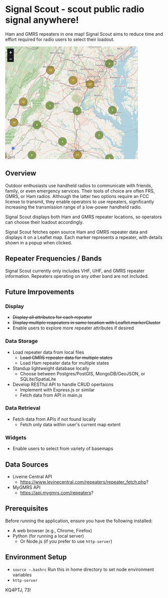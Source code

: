 # Signal Scout - scout public radio signal anywhere!

Ham and GMRS repeaters in one map! Signal Scout aims to reduce time and effort required for radio users to select their loadout.

![Snip of SignalScout UI](./signalscout-page.png)

## Overview

Outdoor enthusiasts use handheld radios to communicate with friends, family, or even emergency services. Their tools of choice are often FRS, GMRS, or Ham radios. Although the latter two options require an FCC license to transmit, they enable operators to use repeaters, significantly increasing the transmission range of a low-power handheld radio.

Signal Scout displays both Ham and GMRS repeater locations, so operators can choose their loadout accordingly.

Signal Scout fetches open source Ham and GMRS repeater data and displays it on a Leaflet map. Each marker represents a repeater, with details shown in a popup when clicked.

## Repeater Frequencies / Bands
Signal Scout currently only includes VHF, UHF, and GMRS repeater information. Repeaters operating on any other band are not included.

## Future Imrpovements
### Display
- ~~Display all attributes for each repeater~~
- ~~Display multiple reapeaters in same location with Leaflet.markerCluster~~
- Enable users to explore more repeater attributes if desired
### Data Storage
- Load repeater data from local files 
  - ~~Load GMRS repeater data for multiple states~~
  - Load Ham repeater data for multiple states
- Standup lightweight database locally
  - Choose between Postgres/PostGIS, MongoDB/GeoJSON, or SQLite/SpatiaLite
- Develop RESTful API to handle CRUD opertaions
  - Implement with Express.js or similar
  - Fetch data from API in main.js
### Data Retrieval
- Fetch data from APIs if not found locally
  - Fetch only data within user's current map extent
### Widgets
- Enable users to select from variety of basemaps

## Data Sources
- Liveine Central API
  - https://www.levinecentral.com/repeaters/repeater_fetch.php?
- MyGMRS API
  - https://api.mygmrs.com/repeaters?

## Prerequisites
Before running the application, ensure you have the following installed:
- A web browser (e.g., Chrome, Firefox)
- Python (for running a local server)
  - Or Node.js (if you prefer to use `http-server`)

## Environment Setup
- `source ~.bashrc` Run this in home directory to set node environment variables
- `http-server`

KQ4PTJ, 73!